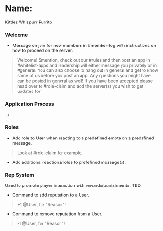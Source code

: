 # Name:
Kittles
Whispurr
Purrito

### Welcome
- Message on join for new members in #member-log with instructions on how to proceed on the server. 
>Welcome! $mention, check out our #rules and then post an app in #whitelist-apps and leadership will either message you privately or in #general. You can also choose to hang out in general and get to know some of us before you post an app. Any questions you might have can be posted in general as well! If you have been accepted please head over to #role-claim and add the server(s) you wish to get updates for!

### Application Process
- 

### Roles
- Add role to User when reacting to a predefined emote on a predefined message.
>Look at #role-claim for example.
- Add additional reactions/roles to prefefined message(s).

### Rep System
Used to promote player interaction with rewards/punishments. TBD
- Command to add reputation to a User.
>+1 @User, for "Reason"!
- Command to remove reputation from a User.
>-1 @User, for "Reason"!

